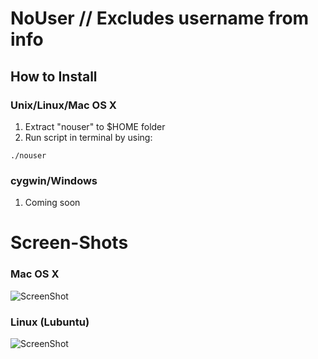 # NoUser // Excludes username from info

## How to Install

### Unix/Linux/Mac OS X
1. Extract "nouser" to $HOME folder
2. Run script in terminal by using:
```
./nouser
```
### cygwin/Windows
1. Coming soon

# Screen-Shots

### Mac OS X
![ScreenShot](http://i.imgur.com/8hVAMth.png)
### Linux (Lubuntu)
![ScreenShot](http://i.imgur.com/ddugYUx.png)